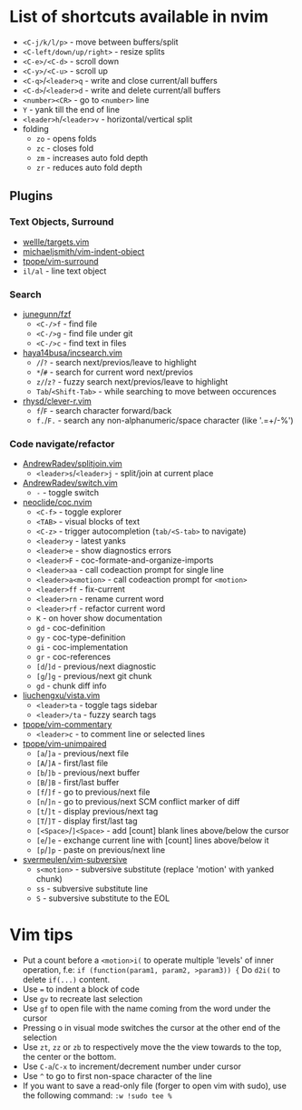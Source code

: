 # List of shortcuts available in nvim

* `<C-j/k/l/p>` - move between buffers/split
* `<C-left/down/up/right>` - resize splits
* `<C-e>/<C-d>` - scroll down
* `<C-y>/<C-u>` - scroll up
* `<C-q>`/`<leader>q` - write and close current/all buffers
* `<C-d>`/`<leader>d` - write and delete current/all buffers
* `<number><CR>` - go to `<number>` line
* `Y` - yank till the end of line
* `<leader>h`/`<leader>v` - horizontal/vertical split
* folding
  * `zo` - opens folds
  * `zc` - closes fold
  * `zm` - increases auto fold depth
  * `zr` - reduces auto fold depth

## Plugins

### Text Objects, Surround

* [wellle/targets.vim](https://github.com/wellle/targets.vim/blob/master/cheatsheet.md)
* [michaeljsmith/vim-indent-object](https://github.com/michaeljsmith/vim-indent-object#usage)
* [tpope/vim-surround](https://github.com/tpope/vim-surround)
* `il/al` - line text object

### Search

* [junegunn/fzf](https://github.com/junegunn/fzf)
  * `<C-/>f` - find file
  * `<C-/>g` - find file under git
  * `<C-/>c` - find text in files
* [haya14busa/incsearch.vim](https://github.com/haya14busa/incsearch.vim)
  * `/`/`?` - search next/previos/leave to highlight
  * `*`/`#` - search for current word next/previos
  * `z/`/`z?` - fuzzy search next/previos/leave to highlight
  * `Tab`/`<Shift-Tab>` - while searching to move between occurences
* [rhysd/clever-r.vim](https://github.com/rhysd/clever-r.vim)
  * `f`/`F` - search character forward/back
  * `f.`/`F.` - search any non-alphanumeric/space character (like '.=+/-%')

### Code navigate/refactor

* [AndrewRadev/splitjoin.vim](https://github.com/AndrewRadev/splitjoin.vim)
  * `<leader>s`/`<leader>j` - split/join at current place
* [AndrewRadev/switch.vim](https://github.com/AndrewRadev/switch.vim)
  * `-` - toggle switch
* [neoclide/coc.nvim](https://github.com/neoclide/coc.nvim)
  * `<C-f>` - toggle explorer
  * `<TAB>` - visual blocks of text
  * `<C-z>` - trigger autocompletion (`tab/<S-tab>` to navigate)
  * `<leader>y` - latest yanks
  * `<leader>e` - show diagnostics errors
  * `<leader>F` - coc-formate-and-organize-imports
  * `<leader>aa` - call codeaction prompt for single line
  * `<leader>a<motion>` - call codeaction prompt for `<motion>`
  * `<leader>ff` - fix-current
  * `<leader>rn` - rename current word
  * `<leader>rf` - refactor current word
  * `K` - on hover show documentation
  * `gd` - coc-definition
  * `gy` - coc-type-definition
  * `gi` - coc-implementation
  * `gr` - coc-references
  * `[d`/`]d` - previous/next diagnostic
  * `[g`/`]g` - previous/next git chunk
  * `gd` - chunk diff info
* [liuchengxu/vista.vim](https://github.com/liuchengxu/vista.vim)
  * `<leader>ta` - toggle tags sidebar
  * `<leader>/ta` - fuzzy search tags
* [tpope/vim-commentary](https://github.com/tpope/vim-commentary)
  * `<leader>c` - to comment line or selected lines
* [tpope/vim-unimpaired](https://github.com/tpope/vim-unimpaired)
  * `[a`/`]a` - previous/next file
  * `[A`/`]A` - first/last file
  * `[b`/`]b` - previous/next buffer
  * `[B`/`]B` - first/last buffer
  * `[f`/`]f` - go to previous/next file
  * `[n`/`]n` - go to previous/next SCM conflict marker of diff
  * `[t`/`]t` - display previous/next tag
  * `[T`/`]T` - display first/last tag
  * `[<Space>`/`]<Space>` - add [count] blank lines above/below the cursor
  * `[e`/`]e` - exchange current line with [count] lines above/below it
  * `[p`/`]p` - paste on previous/next line
* [svermeulen/vim-subversive](https://github.com/svermeulen/vim-subversive)
  * `s<motion>` - subversive substitute (replace 'motion' with yanked chunk)
  * `ss` - subversive substitute line
  * `S` - subversive substitute to the EOL

# Vim tips

* Put a count before a `<motion>i(` to operate multiple 'levels' of inner operation, f.e:
  `if (function(param1, param2, >param3)) {`
  Do `d2i(` to delete `if(...)` content.
* Use `=` to indent a block of code
* Use `gv` to recreate last selection
* Use `gf` to open file with the name coming from the word under the cursor
* Pressing o in visual mode switches the cursor at the other end of the selection
* Use `zt`, `zz` or `zb` to respectively move the the view towards to the top, the center or the bottom.
* Use `C-a`/`C-x` to increment/decrement number under cursor
* Use `^` to go to first non-space character of the line
* If you want to save a read-only file (forger to open vim with sudo), use the following command: `:w !sudo tee %`

